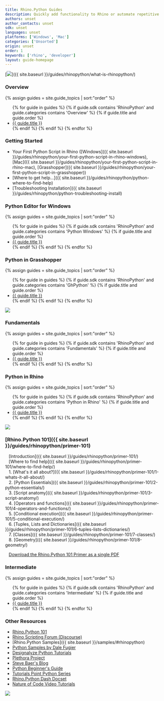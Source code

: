 ```yaml
---
title: Rhino.Python Guides
description: Quickly add functionality to Rhino or automate repetitive tasks.
authors: unset
author_contacts: unset
sdk: unset
languages: unset
platforms: ['Windows', 'Mac']
categories: ['Unsorted']
origin: unset
order: 1
keywords: ['rhino', 'developer']
layout: guide-homepage
---
```


<!--the .snagit project for this image can be found next to the image -->
[<img src="{{ site.baseurl }}/images/rhinopython-guides-col1.png">]({{ site.baseurl }}/guides/rhinopython/what-is-rhinopython/)

### Overview

<div class="trigger">
  {% assign guides = site.guide_topics | sort:"order" %}
  <ul>
  {% for guide in guides %}
    {% if guide.sdk contains 'RhinoPython' and guide.categories contains 'Overview' %}
      {% if guide.title and guide.order %}
        <li><a class="page-link" href="{{ guide.url | prepend: site.baseurl }}" title="{{ guide.description }}">{{ guide.title }}</a></li>
      {% endif %}
    {% endif %}
  {% endfor %}
  </ul>
</div>

### Getting Started

- Your First Python Script in Rhino ([Windows]({{ site.baseurl }}/guides/rhinopython/your-first-python-script-in-rhino-windows), [Mac]({{ site.baseurl }}/guides/rhinopython/your-first-python-script-in-rhino-mac), [Grasshopper]({{ site.baseurl }}/guides/rhinopython/your-first-python-script-in-grasshopper))
- [Where to get help...]({{ site.baseurl }}/guides/rhinopython/python-where-to-find-help)
- [Troubleshooting Installation]({{ site.baseurl }}/guides/rhinopython/python-troubleshooting-install)

### Python Editor for Windows

<div class="trigger">
  {% assign guides = site.guide_topics | sort:"order" %}
  <ul>
  {% for guide in guides %}
    {% if guide.sdk contains 'RhinoPython' and guide.categories contains 'Python Windows' %}
      {% if guide.title and guide.order %}
        <li><a class="page-link" href="{{ guide.url | prepend: site.baseurl }}" title="{{ guide.description }}">{{ guide.title }}</a></li>
      {% endif %}
    {% endif %}
  {% endfor %}
  </ul>
</div>

### Python in Grasshopper

<div class="trigger">
  {% assign guides = site.guide_topics | sort:"order" %}
  <ul>
  {% for guide in guides %}
    {% if guide.sdk contains 'RhinoPython' and guide.categories contains 'GhPython' %}
      {% if guide.title and guide.order %}
        <li><a class="page-link" href="{{ guide.url | prepend: site.baseurl }}" title="{{ guide.description }}">{{ guide.title }}</a></li>
      {% endif %}
    {% endif %}
  {% endfor %}
  </ul>
</div>



<!--column-->

<!--the .snagit project for this image can be found next to the image -->
[<img src="{{ site.baseurl }}/images/rhinopython-guides-col2.png">](https://docs.python.org/2/tutorial/index.html)

### Fundamentals

<div class="trigger">
  {% assign guides = site.guide_topics | sort:"order" %}
  <ul>
  {% for guide in guides %}
    {% if guide.sdk contains 'RhinoPython' and guide.categories contains 'Fundamentals' %}
      {% if guide.title and guide.order %}
        <li><a class="page-link" href="{{ guide.url | prepend: site.baseurl }}" title="{{ guide.description }}">{{ guide.title }}</a></li>
      {% endif %}
    {% endif %}
  {% endfor %}
  </ul>
</div>

### Python in Rhino

<div class="trigger">
  {% assign guides = site.guide_topics | sort:"order" %}
  <ul>
  {% for guide in guides %}
    {% if guide.sdk contains 'RhinoPython' and guide.categories contains 'Python in Rhino' %}
      {% if guide.title and guide.order %}
        <li><a class="page-link" href="{{ guide.url | prepend: site.baseurl }}" title="{{ guide.description }}">{{ guide.title }}</a></li>
      {% endif %}
    {% endif %}
  {% endfor %}
  </ul>
</div>


<!--column-->

<!--the .snagit project for this image can be found next to the image -->
[<img src="{{ site.baseurl }}/images/rhinopython-guides-col3.png">](http://www.rhino3d.com/download/IronPython/5.0/RhinoPython101)

### [Rhino.Python 101]({{ site.baseurl }}/guides/rhinopython/primer-101)

&nbsp;&nbsp; [Introduction]({{ site.baseurl }}/guides/rhinopython/primer-101/)  
&nbsp;&nbsp; [Where to find help]({{ site.baseurl }}/guides/rhinopython/primer-101/where-to-find-help/)  
&nbsp;&nbsp; 1. [What's it all about?]({{ site.baseurl }}/guides/rhinopython/primer-101/1-whats-it-all-about/)  
&nbsp;&nbsp; 2. [Python Essentials]({{ site.baseurl }}/guides/rhinopython/primer-101/2-python-essentials/)  
&nbsp;&nbsp; 3. [Script anatomy]({{ site.baseurl }}/guides/rhinopython/primer-101/3-script-anatomy/)  
&nbsp;&nbsp; 4. [Operators and functions]({{ site.baseurl }}/guides/rhinopython/primer-101/4-operators-and-functions/)  
&nbsp;&nbsp; 5. [Conditional execution]({{ site.baseurl }}/guides/rhinopython/primer-101/5-conditional-execution/)  
&nbsp;&nbsp; 6. [Tuples, Lists and Dictionaries]({{ site.baseurl }}/guides/rhinopython/primer-101/6-tuples-lists-dictionaries/)  
&nbsp;&nbsp; 7. [Classes]({{ site.baseurl }}/guides/rhinopython/primer-101/7-classes/)  
&nbsp;&nbsp; 8. [Geometry]({{ site.baseurl }}/guides/rhinopython/primer-101/8-geometry/)  

&nbsp;&nbsp; <a href="http://download.rhino3d.com/IronPython/5.0/RhinoPython101/"><span class="glyphicon glyphicon-download"></span></a> [Download the Rhino.Python 101 Primer as a single PDF ](http://download.rhino3d.com/IronPython/5.0/RhinoPython101/)


### Intermediate

<div class="trigger">
  {% assign guides = site.guide_topics | sort:"order" %}
  <ul>
  {% for guide in guides %}
    {% if guide.sdk contains 'RhinoPython' and guide.categories contains 'Intermediate' %}
      {% if guide.title and guide.order %}
        <li><a class="page-link" href="{{ guide.url | prepend: site.baseurl }}" title="{{ guide.description }}">{{ guide.title }}</a></li>
      {% endif %}
    {% endif %}
  {% endfor %}
  </ul>
</div>


### Other Resources

- [Rhino.Python 101](http://download.rhino3d.com/IronPython/5.0/RhinoPython101/)
- [Rhino Scripting Forum (Discourse)](http://discourse.mcneel.com/c/scripting)
- [Rhino.Python Samples]({{ site.baseurl }}/samples/#rhinopython)
- [Python Samples by Dale Fugier](https://github.com/dalefugier/SamplePy)
- [Designalyze Python Tutorials](http://designalyze.com/)
- [Plethora Project](http://www.plethora-project.com/2011/09/12/rhino-python-tutorials/)
- [Steve Baer's Blog](http://stevebaer.wordpress.com/category/python/)
- [Python Beginner's Guide](http://wiki.python.org/moin/BeginnersGuide/Programmers)
- [Tutorials Point Python Series](http://www.tutorialspoint.com/python/index.htm)
- [Rhino.Python Dash Docset](http://discourse.mcneel.com/t/rhino-python-dash-docset/6399)
- [Nature of Code Video Tutorials](http://www.youtube.com/watch?v=Kyi_K85Gsm4&list=PL5Up_u-XkWgP7nB7XIevMTyBCZ7pvLBGP)


<!--column-->

<!--the .snagit project for this image can be found next to the image -->
[<img src="{{ site.baseurl }}/images/rhinopython-guides-col3.png">](http://www.rhino3d.com/download/IronPython/5.0/RhinoPython101)
